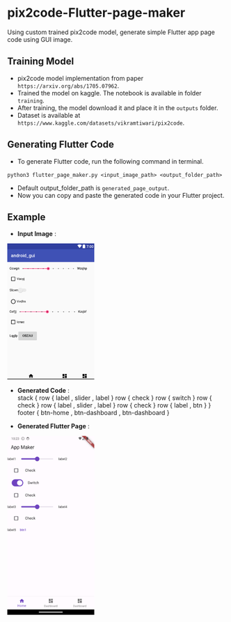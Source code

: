 # pix2code-Flutter-page-maker
Using custom trained pix2code model, generate simple Flutter app page code using GUI image.

## Training Model
* pix2code model implementation from paper `https://arxiv.org/abs/1705.07962`.
* Trained the model on kaggle. The notebook is available in folder `training`.
* After training, the model download it and place it in the `outputs` folder.
* Dataset is available at `https://www.kaggle.com/datasets/vikramtiwari/pix2code`.

## Generating Flutter Code
* To generate Flutter code, run the following command in terminal.
```
python3 flutter_page_maker.py <input_image_path> <output_folder_path>
```
* Default output_folder_path is `generated_page_output`.
* Now you can copy and paste the generated code in your Flutter project.

## Example
* <b>Input Image</b> :  
<img src='example/test.png' width=200>  

* <b>Generated Code</b> :    
stack { row { label , slider , label } row { check } row { switch } row { check } row { label , slider , label } row { check } row { label , btn } } footer { btn-home , btn-dashboard , btn-dashboard }  

* <b>Generated Flutter Page</b> :   
<img src='example/test_out.png' width=200>  